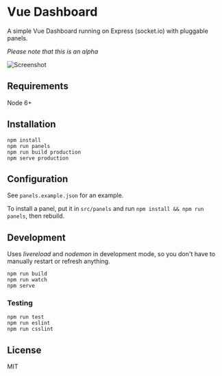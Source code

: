 # Vue Dashboard

A simple Vue Dashboard running on Express (socket.io) with pluggable panels.

*Please note that this is an alpha*

![Screenshot](https://i.imgur.com/sLutKWf.jpg)

## Requirements

Node 6+

## Installation

```
npm install
npm run panels
npm run build production
npm serve production
```

## Configuration

See `panels.example.json` for an example.

To install a panel, put it in `src/panels` and run `npm install && npm run panels`, then rebuild.

## Development

Uses *livereload* and *nodemon* in development mode, so you don't have to manually restart or refresh anything.

```
npm run build
npm run watch
npm serve
```

### Testing

```
npm run test
npm run eslint
npm run csslint
```

## License

MIT
